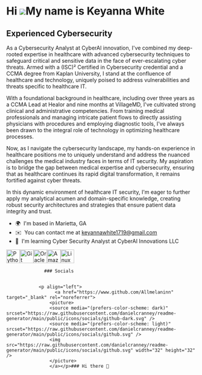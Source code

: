 Hi ![](https://user-images.githubusercontent.com/18350557/176309783-0785949b-9127-417c-8b55-ab5a4333674e.gif)My name is Keyanna White
===================================================================================================================================

Experienced Cybersecurity 
-------------------------------------------

As a Cybersecurity Analyst at CyberAI innovation, I've combined my deep-rooted expertise in healthcare with advanced cybersecurity techniques to safeguard critical and sensitive data in the face of ever-escalating cyber threats. Armed with a (ISC)² Certified in Cybersecurity credential and a CCMA degree from Kaplan University, I stand at the confluence of healthcare and technology, uniquely poised to address vulnerabilities and threats specific to healthcare IT.

With a foundational background in healthcare, including over three years as a CCMA Lead at Healor and nine months at VillageMD, I've cultivated strong clinical and administrative competencies. From training medical professionals and managing intricate patient flows to directly assisting physicians with procedures and employing diagnostic tools, I've always been drawn to the integral role of technology in optimizing healthcare processes.

Now, as I navigate the cybersecurity landscape, my hands-on experience in healthcare positions me to uniquely understand and address the nuanced challenges the medical industry faces in terms of IT security. My aspiration is to bridge the gap between medical expertise and cybersecurity, ensuring that as healthcare continues its rapid digital transformation, it remains fortified against cyber threats.

In this dynamic environment of healthcare IT security, I'm eager to further apply my analytical acumen and domain-specific knowledge, creating robust security architectures and strategies that ensure patient data integrity and trust.

*   🌍  I'm based in Marietta, GA
*   ✉️  You can contact me at [keyannawhite1719@gmail.com](mailto:keyannawhite1719@gmail.com)
*   🧠  I'm learning Cyber Security Analyst at CyberAI Innovations LLC
<p align="left">
<a href="https://www.python.org/" target="_blank" rel="noreferrer"><img src="https://raw.githubusercontent.com/danielcranney/readme-generator/main/public/icons/skills/python-colored.svg" width="36" height="36" alt="Python" /></a><a href="https://git-scm.com/" target="_blank" rel="noreferrer"><img src="https://raw.githubusercontent.com/danielcranney/readme-generator/main/public/icons/skills/git-colored.svg" width="36" height="36" alt="Git" /></a><a href="https://www.oracle.com/uk/index.html" target="_blank" rel="noreferrer"><img src="https://raw.githubusercontent.com/danielcranney/readme-generator/main/public/icons/skills/oracle-colored.svg" width="36" height="36" alt="Oracle" /></a><a href="https://aws.amazon.com" target="_blank" rel="noreferrer"><img src="https://raw.githubusercontent.com/danielcranney/readme-generator/main/public/icons/skills/aws-colored.svg" width="36" height="36" alt="Amazon Web Services" /></a><a href="https://www.linux.org" target="_blank" rel="noreferrer"><img src="https://raw.githubusercontent.com/danielcranney/readme-generator/main/public/icons/skills/linux-colored.svg" width="36" height="36" alt="Linux" /></a>
                    </p>
                    
                  ### Socials
                  
                  
                <p align="left">
                      <a href="https://www.github.com/Allmelaninn" target="_blank" rel="noreferrer">
                    <picture>
                    <source media="(prefers-color-scheme: dark)" srcset="https://raw.githubusercontent.com/danielcranney/readme-generator/main/public/icons/socials/github-dark.svg" />
                    <source media="(prefers-color-scheme: light)" srcset="https://raw.githubusercontent.com/danielcranney/readme-generator/main/public/icons/socials/github.svg" />
                    <img src="https://raw.githubusercontent.com/danielcranney/readme-generator/main/public/icons/socials/github.svg" width="32" height="32" />
                    </picture>
                    </a></p>### Hi there 👋

<!--
**Allmelaninn/Allmelaninn** is a ✨ _special_ ✨ repository because its `README.md` (this file) appears on your GitHub profile.

Here are some ideas to get you started:

- 🔭 I’m currently working on ...
- 🌱 I’m currently learning ...
- 👯 I’m looking to collaborate on ...
- 🤔 I’m looking for help with ...
- 💬 Ask me about ...
- 📫 How to reach me: ...
- 😄 Pronouns: ...
- ⚡ Fun fact: ...
-->
